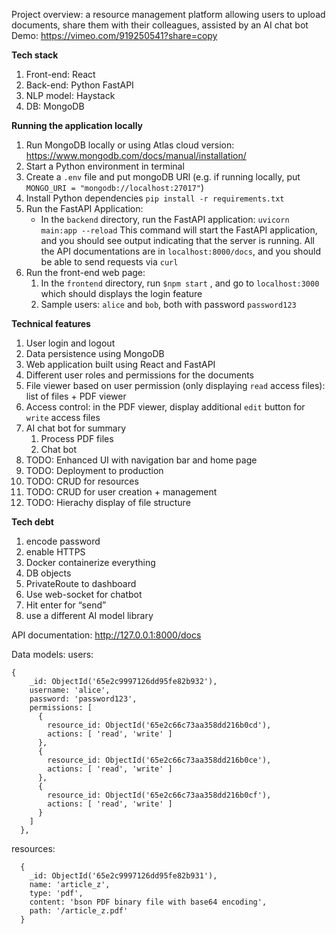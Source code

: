 Project overview: a resource management platform allowing users to upload documents, share them with their colleagues, assisted by an AI chat bot
Demo: https://vimeo.com/919250541?share=copy

**Tech stack**
1. Front-end: React
2. Back-end: Python FastAPI
3. NLP model: Haystack 
4. DB: MongoDB


**Running the application locally**

1. Run MongoDB locally or using Atlas cloud version: https://www.mongodb.com/docs/manual/installation/
2. Start a Python environment in terminal
3. Create a `.env` file and put mongoDB URl (e.g. if running locally, put `MONGO_URI = "mongodb://localhost:27017"`)
4. Install Python dependencies `pip install -r requirements.txt`
5. Run the FastAPI Application:
    - In the `backend` directory, run the FastAPI application: `uvicorn main:app --reload` This command will start the FastAPI application, and you should see output indicating that the server is running. All the API documentations are in `localhost:8000/docs`, and you should be able to send requests via `curl`
6. Run the front-end web page:
    1. In the `frontend` directory, run `$npm start` , and go to `localhost:3000` which should displays the login feature
    2. Sample users: `alice` and `bob`, both with password `password123`
    

**Technical features**
1. User login and logout
2. Data persistence using MongoDB
3. Web application built using React and FastAPI
4. Different user roles and permissions for the documents 
5. File viewer based on user permission (only displaying `read` access files): list of files + PDF viewer
6. Access control: in the PDF viewer, display additional `edit` button for `write` access files
8. AI chat bot for summary 
    1. Process PDF files 
    2. Chat bot
9. TODO: Enhanced UI with navigation bar and home page
10. TODO: Deployment to production
11. TODO: CRUD for resources 
12. TODO: CRUD for user creation + management
13. TODO: Hierachy display of file structure

**Tech debt**
1. encode password
2. enable HTTPS
3. Docker containerize everything
4. DB objects 
5. PrivateRoute to dashboard
6. Use web-socket for chatbot
7. Hit enter for “send”
8. use a different AI model library 


API documentation: http://127.0.0.1:8000/docs


Data models:
users:
```
{
    _id: ObjectId('65e2c9997126dd95fe82b932'),
    username: 'alice',
    password: 'password123',
    permissions: [
      {
        resource_id: ObjectId('65e2c66c73aa358dd216b0cd'),
        actions: [ 'read', 'write' ]
      },
      {
        resource_id: ObjectId('65e2c66c73aa358dd216b0ce'),
        actions: [ 'read', 'write' ]
      },
      {
        resource_id: ObjectId('65e2c66c73aa358dd216b0cf'),
        actions: [ 'read', 'write' ]
      }
    ]
  },
```

resources:
```
  {
    _id: ObjectId('65e2c9997126dd95fe82b931'),
    name: 'article_z',
    type: 'pdf',
    content: 'bson PDF binary file with base64 encoding',
    path: '/article_z.pdf'
  }
```
```
